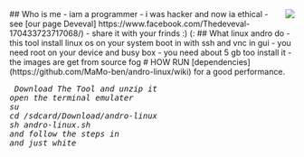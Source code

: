 <img src="icon.png" align="right" />
## Who is me 
- iam a programmer 
- i was hacker and now ia ethical 
- see [our page Deveval] https://www.facebook.com/Thedeveval-170433723717068/)
- share it with your frinds :) (:
## What linux andro do
- this tool install linux os on your system boot in with ssh and vnc in gui
- you need root on your device and busy box 
- you need about 5 gb too install it
- the images are get from source fog  
# HOW RUN
[dependencies](https://github.com/MaMo-ben/andro-linux/wiki) for a good performance.
<pre><i><n> Download The Tool and unzip it 
open the terminal emulater
su
cd /sdcard/Download/andro-linux
sh andro-linux.sh
and follow the steps in 
and just white 
</pre></i></n>
